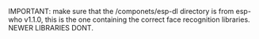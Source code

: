 IMPORTANT: make sure that the /componets/esp-dl directory is from esp-who v1.1.0, this is the one containing the correct face recognition libraries. NEWER LIBRARIES DONT.